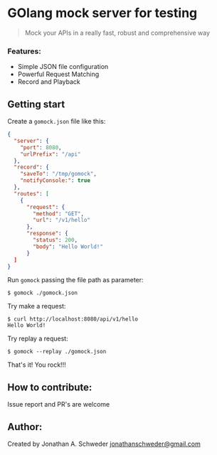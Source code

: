 # GOlang mock server for testing
> Mock your APIs in a really fast, robust and comprehensive way

### Features:
 - Simple JSON file configuration
 - Powerful Request Matching
 - Record and Playback

Getting start
---

Create a ``gomock.json`` file like this:
```json
{
  "server": {
    "port": 8080,
    "urlPrefix": "/api"
  },
  "record": {
    "saveTo": "/tmp/gomock",
    "notifyConsole:": true
  },
  "routes": [
    {
      "request": {
        "method": "GET",
        "url": "/v1/hello"
      },
      "response": {
        "status": 200,
        "body": "Hello World!"
      }
  ]
}
```

Run ``gomock`` passing the file path as parameter:
```shell
$ gomock ./gomock.json
```

Try make a request:
```shell
$ curl http://localhost:8080/api/v1/hello
Hello World!
```

Try replay a request:
```shell
$ gomock --replay ./gomock.json
```

That's it! You rock!!!

How to contribute:
---

Issue report and PR's are welcome

Author:
---
Created by Jonathan A. Schweder <jonathanschweder@gmail.com>

